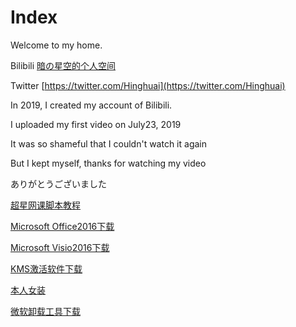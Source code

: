 # Index

Welcome to my home.

Bilibili   [暗の星空的个人空间](https://space.bilibili.com/388456364)

Twitter   [https://twitter.com/Hinghuai](https://twitter.com/Hinghuai)

In 2019, I created my account of Bilibili.

I uploaded my first video on July23, 2019

It was so shameful that I couldn't watch it again

But I kept myself, thanks for watching my video

ありがとうございました

[超星网课脚本教程](https://hinghuai.github.io/超星网课脚本/超星网课脚本使用方法.html)

[Microsoft Office2016下载](https://hinghuai.github.io/Microsoft-Office安装/Microsoft-Office2016.html)

[Microsoft Visio2016下载](https://hinghuai.github.io/Microsoft-Visio2016/Microsoft-Visio2016.html)

[KMS激活软件下载](https://hinghuai.github.io/KMS24.3.0/KMS24.3.0.html)

[本人女装](https://hinghuai.github.io/dress/dress.html)

[微软卸载工具下载](https://hinghuai.lanzoui.com/i5zwMv9mepg)
